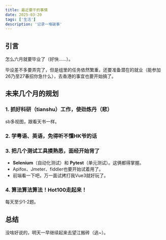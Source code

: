 ```yaml
---
title: 最近要干的事情
date: 2025-03-20
tags: ['生活']
description: '记录一堆破事'
---
```

## 引言

怎么六月就要毕业了（好快……）。

毕设差不多要弄完了，但是组里的任务依然繁重，还要准备潜在的就业（能参加26乃至27春招你急什么），去香港的事宜也要开始搞了。

## 未来几个月的规划

### 1. 抓好科研（tianshu）工作，使劲炼丹（悲）

sb多视图，跟看天书一样。


### 2. 学粤语、英语，免得听不懂HK爷的话


### 3. 把几个测试工具摸熟悉，面经开始背了

* **Selenium**（自动化测试）和 **Pytest**（单元测试）。这俩都得掌握。
* Apifox、Jmeter、fiddler也要开始试着用了。
* 前端看一下吧，万一面试拷打我Vue3就好玩了。

### 4. 算法算法算法！Hot100走起来！

每天至少1-2题。


## 总结

没啥好说的，明天一早继续起来去望江搬砖（逃~）。
